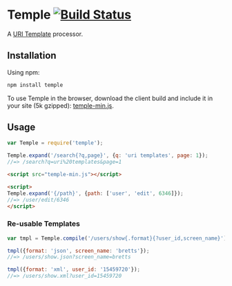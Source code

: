 # Temple [![Build Status](https://secure.travis-ci.org/brettstimmerman/temple.png?branch=master)](http://travis-ci.org/brettstimmerman/temple)

A [URI Template](http://www.rfc-editor.org/rfc/rfc6570.txt) processor.

## Installation

Using npm:

```sh
npm install temple
```

To use Temple in the browser, download the client build and include it in your
site (5k gzipped):
[temple-min.js](http://brett.stimmerman.com/temple/temple-min.js).

## Usage

```javascript
var Temple = require('temple');

Temple.expand('/search{?q,page}', {q: 'uri templates', page: 1});
//=> /search?q=uri%20templates&page=1
```

```html
<script src="temple-min.js"></script>

<script>
Temple.expand('{/path}', {path: ['user', 'edit', 6346]});
//=> /user/edit/6346
</script>
```

### Re-usable Templates

```javascript
var tmpl = Temple.compile('/users/show{.format}{?user_id,screen_name}');

tmpl({format: 'json', screen_name: 'bretts'});
//=> /users/show.json?screen_name=bretts

tmpl({format: 'xml', user_id: '15459720'});
//=> /users/show.xml?user_id=15459720
```

